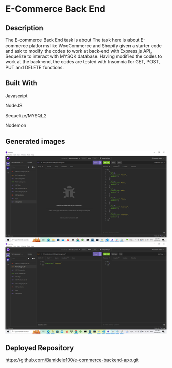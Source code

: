 # E-Commerce Back End

## Description
The E-commerce Back End task is about 
The task here is about E-commerce platforms like WooCommerce and Shopify given a starter code and ask to modify the codes to work at back-end with Express.js API, Sequelize to interact with MYSQK database. Having modified the codes to work at the back-end, the codes are tested with Insomnia for GET, POST, PUT and DELETE functions.


## Built With

Javascript

NodeJS

Sequelize/MYSQL2

Nodemon


## Generated images

![alt text](./Assets/image1.png)
![alt text](./Assets/image2.png)

## Deployed Repository
https://github.com/Bamidele100/e-commerce-backend-app.git
